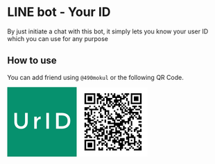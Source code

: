 # LINE bot - Your ID
By just initiate a chat with this bot, it simply lets you know your user ID which you can use for any purpose

## How to use
You can add friend using `@490mokul` or the following QR Code.  
  
[<img src="imgs/icon.png" width="160"/>](icon.png)
[<img src="imgs/qrcode.png" width="160"/>](qrcode.png)

